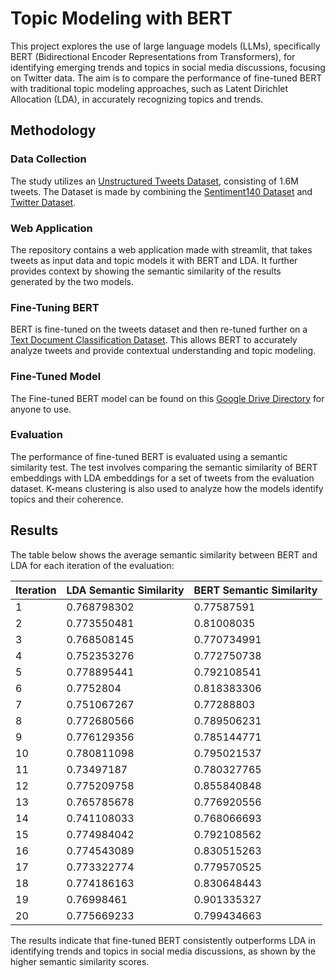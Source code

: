 # Topic Modeling with BERT

This project explores the use of large language models (LLMs), specifically BERT (Bidirectional Encoder Representations from Transformers), for identifying emerging trends and topics in social media discussions, focusing on Twitter data. The aim is to compare the performance of fine-tuned BERT with traditional topic modeling approaches, such as Latent Dirichlet Allocation (LDA), in accurately recognizing topics and trends.

## Methodology

### Data Collection
The study utilizes an [Unstructured Tweets Dataset](https://www.kaggle.com/datasets/mustitanvir/unstructured-tweets-dataset), consisting of 1.6M tweets. The Dataset is made by combining the [Sentiment140 Dataset](https://www.kaggle.com/datasets/kazanova/sentiment140) and [Twitter Dataset](https://www.kaggle.com/datasets/goyaladi/twitter-dataset).

### Web Application
The repository contains a web application made with streamlit, that takes tweets as input data and topic models it with BERT and LDA. It further provides context by showing the semantic similarity of the results generated by the two models. 

### Fine-Tuning BERT
BERT is fine-tuned on the tweets dataset and then re-tuned further on a [Text Document Classification Dataset](https://www.kaggle.com/datasets/sunilthite/text-document-classification-dataset?rvi=1). This allows BERT to accurately analyze tweets and provide contextual understanding and topic modeling. 

### Fine-Tuned Model
The Fine-tuned BERT model can be found on this [Google Drive Directory](https://drive.google.com/drive/folders/1q_KS0_P2OVmkikK8A4TnnsaniAC5Zkqq?usp=sharing) for anyone to use. 

### Evaluation
The performance of fine-tuned BERT is evaluated using a semantic similarity test. The test involves comparing the semantic similarity of BERT embeddings with LDA embeddings for a set of tweets from the evaluation dataset. K-means clustering is also used to analyze how the models identify topics and their coherence.

## Results

The table below shows the average semantic similarity between BERT and LDA for each iteration of the evaluation:

| Iteration | LDA Semantic Similarity | BERT Semantic Similarity |
|-----------|--------------------------|--------------------------|
| 1         | 0.768798302              | 0.77587591               |
| 2         | 0.773550481              | 0.81008035               |
| 3         | 0.768508145              | 0.770734991              |
| 4         | 0.752353276              | 0.772750738              |
| 5         | 0.778895441              | 0.792108541              |
| 6         | 0.7752804                | 0.818383306              |
| 7         | 0.751067267              | 0.77288803               |
| 8         | 0.772680566              | 0.789506231              |
| 9         | 0.776129356              | 0.785144771              |
| 10        | 0.780811098              | 0.795021537              |
| 11        | 0.73497187               | 0.780327765              |
| 12        | 0.775209758              | 0.855840848              |
| 13        | 0.765785678              | 0.776920556              |
| 14        | 0.741108033              | 0.768066693              |
| 15        | 0.774984042              | 0.792108562              |
| 16        | 0.774543089              | 0.830515263              |
| 17        | 0.773322774              | 0.779570525              |
| 18        | 0.774186163              | 0.830648443              |
| 19        | 0.76998461               | 0.901335327              |
| 20        | 0.775669233              | 0.799434663              |


The results indicate that fine-tuned BERT consistently outperforms LDA in identifying trends and topics in social media discussions, as shown by the higher semantic similarity scores.
